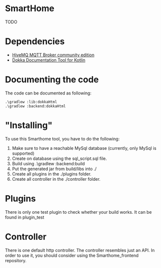 # SmartHome

TODO

# Dependencies

- [HiveMQ MQTT Broker community edition](https://github.com/hivemq/hivemq-community-edition)
- [Dokka Documentation Tool for Kotlin](https://github.com/Kotlin/dokka)

# Documenting the code

The code can be documented as following:

```
.\gradlew :lib:dokkaHtml
.\gradlew :backend:dokkaHtml
```

# "Installing"

To use this Smarthome tool, you have to do the following:

1. Make sure to have a reachable MySql database (currently, only MySql is supported)
2. Create on database using the sql_script.sql file.
3. Build using .\gradlew :backend:build
4. Put the generated jar from build/libs into ./
5. Create all plugins in the ./plugins folder.
6. Create all controller in the ./controller folder.

# Plugins

There is only one test plugin to check whether your build works. It can be found in plugin_test

# Controller

There is one default http controller. The controller resembles just an API. In order to use it, you should consider
using the Smarthome_frontend repository.